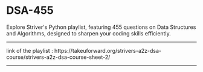 # DSA-455
Explore Striver's Python playlist, featuring 455 questions on Data Structures and Algorithms, designed to sharpen your coding skills efficiently.

<hr></hr>
<p>link of the playlist : https://takeuforward.org/strivers-a2z-dsa-course/strivers-a2z-dsa-course-sheet-2/</p>
<hr></hr>
